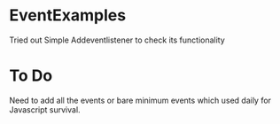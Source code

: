 # EventExamples
Tried out Simple Addeventlistener to check its functionality  

# To Do
Need to add all the events or bare minimum events which used daily for Javascript survival.
